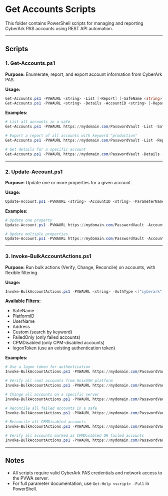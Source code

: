 # Get Accounts Scripts

This folder contains PowerShell scripts for managing and reporting CyberArk PAS accounts using REST API automation.

---

## Scripts

### 1. Get-Accounts.ps1
**Purpose:**
Enumerate, report, and export account information from CyberArk PAS.

**Usage:**
```powershell
Get-Accounts.ps1 -PVWAURL <string> -List [-Report] [-SafeName <string>] [-Keywords <string>] [-SortBy <string>] [-Limit <int>] [-AutoNextPage] [-CSVPath <string>] [<CommonParameters>]
Get-Accounts.ps1 -PVWAURL <string> -Details -AccountID <string> [-Report] [-CSVPath <string>] [<CommonParameters>]
```

**Examples:**
```powershell
# List all accounts in a safe
Get-Accounts.ps1 -PVWAURL https://mydomain.com/PasswordVault -List -SafeName "MySafe"

# Export a report of all accounts with keyword "production"
Get-Accounts.ps1 -PVWAURL https://mydomain.com/PasswordVault -List -Report -Keywords "production" -CSVPath "C:\\Temp\\accounts.csv"

# Get details for a specific account
Get-Accounts.ps1 -PVWAURL https://mydomain.com/PasswordVault -Details -AccountID "12_34"
```

---

### 2. Update-Account.ps1
**Purpose:**
Update one or more properties for a given account.

**Usage:**
```powershell
Update-Account.ps1 -PVWAURL <string> -AccountID <string> -ParameterNames <Comma separated names> -ParameterValues <Comma separated values> [<CommonParameters>]
```

**Examples:**
```powershell
# Update one property
Update-Account.ps1 -PVWAURL https://mydomain.com/PasswordVault -AccountID 12_34 -ParameterNames "Environment" -ParameterValues "Production"

# Update multiple properties
Update-Account.ps1 -PVWAURL https://mydomain.com/PasswordVault -AccountID 12_34 -ParameterNames "DataCenter","Building" -ParameterValues "Washington","B1"
```

---

### 3. Invoke-BulkAccountActions.ps1
**Purpose:**
Run bulk actions (Verify, Change, Reconcile) on accounts, with flexible filtering.

**Usage:**
```powershell
Invoke-BulkAccountActions.ps1 -PVWAURL <string> -AuthType <["cyberark","ldap","radius"]> [-DisableSSLVerify] -AccountsAction <["Verify","Change","Reconcile"]> [-SafeName <string>] [-PlatformID <string>] [-UserName <string>] [-Address <string>] [-Custom <string>] [-FailedOnly] [-CPMDisabled] [-logonToken <token>] [<CommonParameters>]
```

**Available Filters:**
- SafeName
- PlatformID
- UserName
- Address
- Custom (search by keyword)
- FailedOnly (only failed accounts)
- CPMDisabled (only CPM-disabled accounts)
- logonToken (use an existing authentication token)

**Examples:**
```powershell
# Use a logon token for authentication
Invoke-BulkAccountActions.ps1 -PVWAURL https://mydomain.com/PasswordVault -SafeName "MySafe" -AccountsAction "Verify" -logonToken $token

# Verify all root accounts from UnixSSH platform
Invoke-BulkAccountActions.ps1 -PVWAURL https://mydomain.com/PasswordVault -PlatformID "UnixSSH" -UserName "root" -AccountsAction "Verify"

# Change all accounts on a specific server
Invoke-BulkAccountActions.ps1 -PVWAURL https://mydomain.com/PasswordVault -Address "myserver.mydomain.com" -AccountsAction "Change"

# Reconcile all failed accounts in a safe
Invoke-BulkAccountActions.ps1 -PVWAURL https://mydomain.com/PasswordVault -SafeName "PRD-ATL-App01-Admin" -FailedOnly -AccountsAction "Reconcile"

# Reconcile all CPMDisabled accounts
Invoke-BulkAccountActions.ps1 -PVWAURL https://mydomain.com/PasswordVault -CPMDisabled -AccountsAction "Reconcile"

# Verify all accounts marked as CPMDisabled OR failed accounts
Invoke-BulkAccountActions.ps1 -PVWAURL https://mydomain.com/PasswordVault -CPMDisabled -FailedOnly -AccountsAction "Verify"
```

---

## Notes
- All scripts require valid CyberArk PAS credentials and network access to the PVWA server.
- For full parameter documentation, use `Get-Help <script> -Full` in PowerShell.

